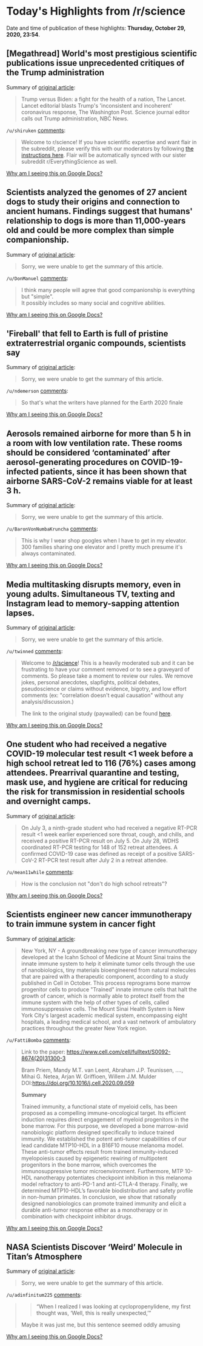 # Today's Highlights from /r/science

Date and time of publication of these highlights: **Thursday, October 29, 2020, 23:54**.

## [Megathread] World's most prestigious scientific publications issue unprecedented critiques of the Trump administration

Summary of [original article](https://www.reddit.com/r/science/comments/jbwlhh/megathread_worlds_most_prestigious_scientific/):

> Trump versus Biden: a fight for the health of a nation, The Lancet. Lancet editorial blasts Trump's 'inconsistent and incoherent' coronavirus response, The Washington Post. Science journal editor calls out Trump administration, NBC News.

`/u/shiruken` [comments](https://www.reddit.com/r/science/comments/jbwlhh/megathread_worlds_most_prestigious_scientific/):

> Welcome to r/science! If you have scientific expertise and want flair in the subreddit, please verify this with our moderators by following [the instructions here](https://www.reddit.com/r/science/comments/5ivw50/do_you_have_a_college_degree_or_higher_in_science/). Flair will be automatically synced with our sister subreddit r/EverythingScience as well.

[Why am I seeing this on Google Docs?](https://docs.google.com/document/d/1Dc6We63vOXIZsc0op-Bt4abqkYjXzOigalQqFxmvvbM/edit?usp=sharing)

## Scientists analyzed the genomes of 27 ancient dogs to study their origins and connection to ancient humans. Findings suggest that humans' relationship to dogs is more than 11,000-years old and could be more complex than simple companionship.

Summary of [original article](https://www.inverse.com/science/ancient-dog-dna-reveal):

> Sorry, we were unable to get the summary of this article.

`/u/DonManuel` [comments](https://www.reddit.com/r/science/comments/jkfhjm/scientists_analyzed_the_genomes_of_27_ancient/):

> I think many people will agree that good companionship is everything but "simple".  
> It possibly includes so many social and cognitive abilities.

[Why am I seeing this on Google Docs?](https://docs.google.com/document/d/1Dc6We63vOXIZsc0op-Bt4abqkYjXzOigalQqFxmvvbM/edit?usp=sharing)

## 'Fireball' that fell to Earth is full of pristine extraterrestrial organic compounds, scientists say

Summary of [original article](https://www.independent.co.uk/life-style/gadgets-and-tech/nasa-meteor-meteorite-fireball-earth-space-b1372924.html?utm_content=Echobox&utm_medium=Social&utm_source=Facebook#Echobox=1603807600):

> Sorry, we were unable to get the summary of this article.

`/u/ndemerson` [comments](https://www.reddit.com/r/science/comments/jkq1na/fireball_that_fell_to_earth_is_full_of_pristine/):

> So that's what the writers have planned for the Earth 2020 finale

[Why am I seeing this on Google Docs?](https://docs.google.com/document/d/1Dc6We63vOXIZsc0op-Bt4abqkYjXzOigalQqFxmvvbM/edit?usp=sharing)

## Aerosols remained airborne for more than 5 h in a room with low ventilation rate. These rooms should be considered ‘contaminated’ after aerosol-generating procedures on COVID-19-infected patients, since it has been shown that airborne SARS-CoV-2 remains viable for at least 3 h.

Summary of [original article](https://www.sciencedirect.com/science/article/pii/S0007091220308539):

> Sorry, we were unable to get the summary of this article.

`/u/BaronVonNumbaKruncha` [comments](https://www.reddit.com/r/science/comments/jkiyaz/aerosols_remained_airborne_for_more_than_5_h_in_a/):

> This is why I wear shop googles when I have to get in my elevator. 300 families sharing one elevator and I pretty much presume it's always contaminated.

[Why am I seeing this on Google Docs?](https://docs.google.com/document/d/1Dc6We63vOXIZsc0op-Bt4abqkYjXzOigalQqFxmvvbM/edit?usp=sharing)

## Media multitasking disrupts memory, even in young adults. Simultaneous TV, texting and Instagram lead to memory-sapping attention lapses.

Summary of [original article](https://www.scientificamerican.com/article/media-multitasking-disrupts-memory-even-in-young-adults/):

> Sorry, we were unable to get the summary of this article.

`/u/twinned` [comments](https://www.reddit.com/r/science/comments/jk6xgg/media_multitasking_disrupts_memory_even_in_young/):

>  Welcome to [/r/science](https://www.reddit.com/r/science)! This is a heavily moderated sub and it can be frustrating to have your comment removed or to see a graveyard of comments. So please take a moment to review our rules. We remove jokes, personal anecdotes, slapfights, political debates, pseudoscience or claims without evidence, bigotry, and low effort comments (ex: "correlation doesn't equal causation" without any analysis/discussion.)
> 
> The link to the original study (paywalled) can be found [here](https://www.nature.com/articles/s41586-020-2870-z).

[Why am I seeing this on Google Docs?](https://docs.google.com/document/d/1Dc6We63vOXIZsc0op-Bt4abqkYjXzOigalQqFxmvvbM/edit?usp=sharing)

## One student who had received a negative COVID-19 molecular test result <1 week before a high school retreat led to 116 (76%) cases among attendees. Prearrival quarantine and testing, mask use, and hygiene are critical for reducing the risk for transmission in residential schools and overnight camps.

Summary of [original article](https://www.cdc.gov/mmwr/volumes/69/wr/mm6943a4.htm?s_cid=mm6943a4_w):

> On July 3, a ninth-grade student who had received a negative RT-PCR result <1 week earlier experienced sore throat, cough, and chills, and received a positive RT-PCR result on July 5. On July 28, WDHS coordinated RT-PCR testing for 148 of 152 retreat attendees. A confirmed COVID-19 case was defined as receipt of a positive SARS-CoV-2 RT-PCR test result after July 2 in a retreat attendee.

`/u/mean11while` [comments](https://www.reddit.com/r/science/comments/jkny3m/one_student_who_had_received_a_negative_covid19/):

> How is the conclusion not "don't do high school retreats"?

[Why am I seeing this on Google Docs?](https://docs.google.com/document/d/1Dc6We63vOXIZsc0op-Bt4abqkYjXzOigalQqFxmvvbM/edit?usp=sharing)

## Scientists engineer new cancer immunotherapy to train immune system in cancer fight

Summary of [original article](https://www.eurekalert.org/pub_releases/2020-10/tmsh-sen102220.php):

> New York, NY - A groundbreaking new type of cancer immunotherapy developed at the Icahn School of Medicine at Mount Sinai trains the innate immune system to help it eliminate tumor cells through the use of nanobiologics, tiny materials bioengineered from natural molecules that are paired with a therapeutic component, according to a study published in Cell in October. This process reprograms bone marrow progenitor cells to produce "Trained" innate immune cells that halt the growth of cancer, which is normally able to protect itself from the immune system with the help of other types of cells, called immunosuppressive cells. The Mount Sinai Health System is New York City's largest academic medical system, encompassing eight hospitals, a leading medical school, and a vast network of ambulatory practices throughout the greater New York region.

`/u/FattiBomba` [comments](https://www.reddit.com/r/science/comments/jkht6m/scientists_engineer_new_cancer_immunotherapy_to/):

> Link to the paper: https://www.cell.com/cell/fulltext/S0092-8674(20)31300-3
> 
> Bram Priem, Mandy M.T. van Leent, Abraham J.P. Teunissen, ...., Mihai G. Netea, Arjan W. Griffioen, Willem J.M. Mulder
> DOI:https://doi.org/10.1016/j.cell.2020.09.059
> 
> **Summary**
> 
> Trained immunity, a functional state of myeloid cells, has been proposed as a compelling immune-oncological target. Its efficient induction requires direct engagement of myeloid progenitors in the bone marrow. For this purpose, we developed a bone marrow-avid nanobiologic platform designed specifically to induce trained immunity. We established the potent anti-tumor capabilities of our lead candidate MTP10-HDL in a B16F10 mouse melanoma model. These anti-tumor effects result from trained immunity-induced myelopoiesis caused by epigenetic rewiring of multipotent progenitors in the bone marrow, which overcomes the immunosuppressive tumor microenvironment. Furthermore, MTP 10-HDL nanotherapy potentiates checkpoint inhibition in this melanoma model refractory to anti-PD-1 and anti-CTLA-4 therapy. Finally, we determined MTP10-HDL’s favorable biodistribution and safety profile in non-human primates. In conclusion, we show that rationally designed nanobiologics can promote trained immunity and elicit a durable anti-tumor response either as a monotherapy or in combination with checkpoint inhibitor drugs.

[Why am I seeing this on Google Docs?](https://docs.google.com/document/d/1Dc6We63vOXIZsc0op-Bt4abqkYjXzOigalQqFxmvvbM/edit?usp=sharing)

## NASA Scientists Discover ‘Weird’ Molecule in Titan’s Atmosphere

Summary of [original article](https://www.nasa.gov/feature/goddard/2020/nasa-scientists-discover-a-weird-molecule-in-titan-s-atmosphere/):

> Sorry, we were unable to get the summary of this article.

`/u/adinfinitum225` [comments](https://www.reddit.com/r/science/comments/jknm9m/nasa_scientists_discover_weird_molecule_in_titans/):

> >“When I realized I was looking at cyclopropenylidene, my first thought was, ‘Well, this is really unexpected,’” 
> 
> Maybe it was just me, but this sentence seemed oddly amusing

[Why am I seeing this on Google Docs?](https://docs.google.com/document/d/1Dc6We63vOXIZsc0op-Bt4abqkYjXzOigalQqFxmvvbM/edit?usp=sharing)

